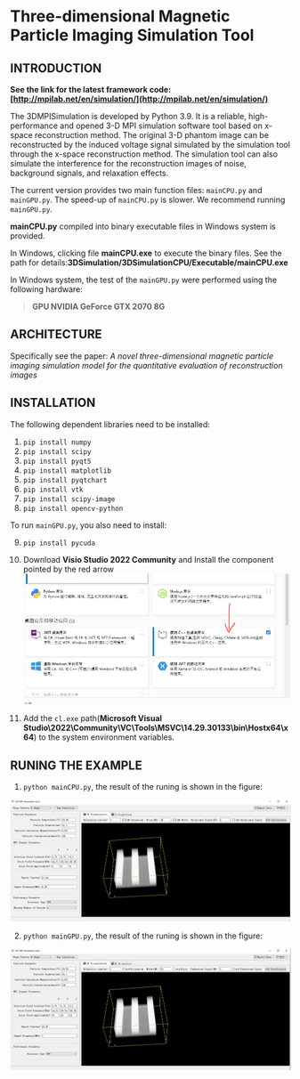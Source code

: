 # Three-dimensional Magnetic Particle Imaging Simulation Tool

## INTRODUCTION

**See the link for the latest framework code:[http://mpilab.net/en/simulation/](http://mpilab.net/en/simulation/)**

The 3DMPISimulation is developed by Python 3.9. It is a reliable, high-performance and opened 3-D MPI simulation software tool based on x-space reconstruction method. The original 3-D phantom image can be reconstructed by the induced voltage signal simulated by the simulation tool through the x-space reconstruction method. The simulation tool can also simulate the interference for the reconstruction images of noise, background signals, and relaxation effects.
  
The current version provides two main function files: `mainCPU.py` and `mainGPU.py`. The speed-up of `mainCPU.py` is slower. We recommend running `mainGPU.py`.

**mainCPU.py** compiled into binary executable files in Windows system is provided.  

In Windows, clicking file **mainCPU.exe** to execute the binary files. See the path for details:**3DSimulation/3DSimulationCPU/Executable/mainCPU.exe**

In Windows system, the test of the `mainGPU.py` were performed using the following hardware:  
>**GPU NVIDIA GeForce GTX 2070 8G**

## ARCHITECTURE
  
Specifically see the paper: *A novel three-dimensional magnetic particle imaging simulation model for the quantitative evaluation of reconstruction images*

## INSTALLATION
  
The following dependent libraries need to be installed:

1.  `pip install numpy`
2.  `pip install scipy`
3.  `pip install pyqt5`
4.  `pip install matplotlib`
5.  `pip install pyqtchart`
6.  `pip install vtk`
7.  `pip install scipy-image`
8.  `pip install opencv-python`

To run `mainGPU.py`, you also need to install:

9.  `pip install pycuda`
10. Download **Visio Studio 2022 Community** and Install the component pointed by the red arrow
![](./img/0.png) 


11. Add the `cl.exe` path(**Microsoft Visual Studio\2022\Community\VC\Tools\MSVC\14.29.30133\bin\Hostx64\x64**) to the system environment variables.

## RUNING THE EXAMPLE
  
1.  `python mainCPU.py`, the result of the runing is shown in the figure:

![](./img/CPU.png) 

2.  `python mainGPU.py`, the result of the runing is shown in the figure:

![](./img/GPU.png) 
